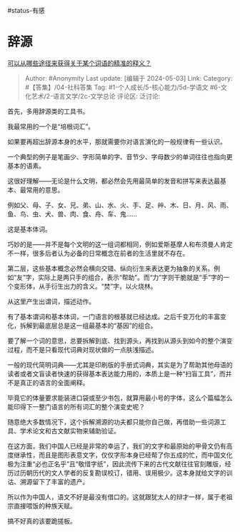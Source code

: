 #status-有感 
# 辞源
[可以从哪些途径来获得关于某个词语的精准的释义？](https://www.zhihu.com/question/653987198/answer/3486237008)

> Author: #Anonymity
> Last update: [编辑于 2024-05-03]
> Link:
> Category: #【答集】/04-社科答集 
> Tag: #1-个人成长/5-核心能力/5d-学语文 #6-文化艺术/2-语言文学/2c-文学总论 
> 评论区:
> 泛讨论:

首先，多用辞源类的工具书。

我最常用的一个是“培根词汇”。

如果要再超出辞源本身的水平，那就需要你对语言演化的一般规律有一些认识。

一个典型的例子是笔画少、字形简单的字、音节少、字母数少的单词往往也指向更基本的语素。

这很好理解——无论是什么文明，都必然会先用最简单的发音和拼写来表达最基本、最常用的意思。

例如父、母、子、女、兄、弟、山、水、火、手、足、艸、木、日、月、风、雨、鱼、鸟、虫、犬、兽、肉、食、舟、车、鬼……

这是基本体词。

巧妙的是——并不是每个文明的这一组词都相同，例如爱斯基摩人和布须曼人肯定不一样，很多后者认为必备的日常概念在前者的生活里就不存在。

第二层，这些基本概念必然会横向交错、纵向衍生来表达更为抽象的关系。例如“友”字，实际上是两只手的组合，表示“帮助”。而“力”字则干脆就是“手”字的一个变形体，从手衍生出力的含义。“焚”字，以火烧林。

从这里产生出谓词，描述动作。

有了基本谓词和基本体词，一门语言的根基就已经达成。之后千变万化的丰富变化，拆解到最底层总是这一组最基本的“基因”的组合。

要了解一个词的意思，总要拆解到底、找到源头，再找到从源头到如今的整个演变过程，而不是只看现代词典对现状做的一点肤浅描述。

一般的现代简明词典——尤其是印刷版的手册式词典，其实是为了帮助其他母语的读者或者文盲读者快速的获得基本表达能力用的，本质上是一种“扫盲工具”，而并不是真正的语言的全面阐释。

毕竟它的体量要求能装进口袋或至少书包，就算用最小号的字体，这么个篇幅怎么能印得下一整门语言的所有词汇的整个演变史呢？

随意绝大多数情况下，这个拆解溯源的功夫都只能你自己做，再借助一些词源工具、学术论文和古文献实物来辅助验证。

在这方面，我们中国人已经是非常的幸运了，我们的文字和最原始的甲骨文仍有高度继承性，而且是图形表意文字，仅仅字形本身已经帮了你五成的忙，而中国文化极为注重“必也正名乎”且“敬惜字纸”，因此流传下来的古代文献往往官刻雕版，经历过历朝历代的文人学者的反复勘误校订，错用、误用极少。这本身就给文字的训诂、溯源留下了丰富的遗产。

所以作为中国人，语文不好是最没有借口的。这就跟犹太人的辩才一样，属于老祖宗直接喂饭的种族天赋。

搞不好真的该要跪搓板。